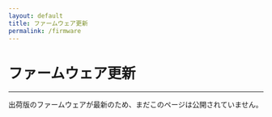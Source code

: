 ```yaml
---
layout: default
title: ファームウェア更新
permalink: /firmware
---
```

# ファームウェア更新
---
出荷版のファームウェアが最新のため、まだこのページは公開されていません。